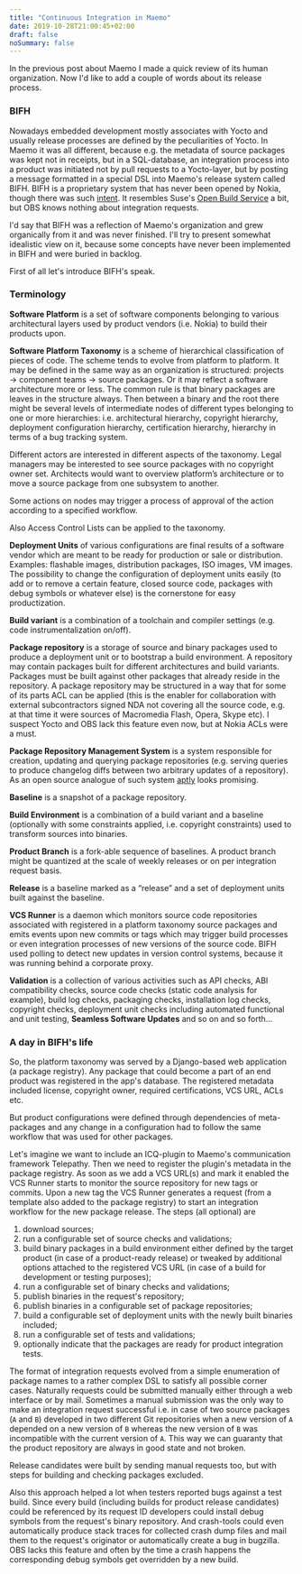```yaml
---
title: "Continuous Integration in Maemo"
date: 2019-10-28T21:00:45+02:00
draft: false
noSummary: false
---
```


In the previous post about Maemo I made a quick review of its
human organization. Now I'd like to add a couple of words about
its release process.

<!--more-->

### BIFH

Nowadays embedded development mostly associates with Yocto and usually
release processes are defined by the peculiarities of Yocto. In Maemo
it was all different, because e.g. the metadata of source packages was kept
not in receipts, but in a SQL-database, an integration process into a product
was initiated not by pull requests to a Yocto-layer, but by posting a message
formatted in a special DSL into Maemo's release system called BIFH.
BIFH is a proprietary system that has never been opened by Nokia, though
there was such [intent](http://bifh.org/wiki/). It resembles
Suse's [Open Build Service](https://openbuildservice.org/) a bit,
but OBS knows nothing about integration requests.

I'd say that BIFH was a reflection of Maemo's organization and grew
organically from it and was never finished. I'll try to present somewhat
idealistic view on it, because some concepts have never been implemented
in BIFH and were buried in backlog.

First of all let's introduce BIFH's speak.

### Terminology

__Software Platform__ is a set of software components belonging to various
architectural layers used by product vendors (i.e. Nokia) to build their
products upon.

__Software Platform Taxonomy__ is a scheme of hierarchical classification of
pieces of code. The scheme tends to evolve from platform to platform. It may
be defined in the same way as an organization is structured: projects &rarr;
component teams &rarr; source packages. Or it may reflect a software
architecture more or less. The common rule is that binary packages are leaves
in the structure always. Then between a binary and the root there might be
several levels of intermediate nodes of different types belonging to one or
more hierarchies: i.e. architectural hierarchy, copyright hierarchy,
deployment configuration hierarchy, certification hierarchy, hierarchy in
terms of a bug tracking system.

Different actors are interested in different aspects of the taxonomy. Legal
managers may be interested to see source packages with no copyright owner
set. Architects would want to overview platform’s architecture or to move
a source package from one subsystem to another.

Some actions on nodes may trigger a process of approval of the action according
to a specified workflow.

Also Access Control Lists can be applied to the taxonomy.

__Deployment Units__ of various configurations are final results of a software
vendor which are meant to be ready for production or sale or distribution.
Examples: flashable images, distribution packages, ISO images, VM images.
The possibility to change the configuration of deployment units easily
(to add or to remove a certain feature, closed source code, packages with debug
symbols or whatever else) is the cornerstone for easy productization.

__Build variant__ is a combination of a toolchain and compiler settings
(e.g. code instrumentalization on/off).

__Package repository__ is a storage of source and binary packages used to
produce a deployment unit or to bootstrap a build environment. A repository
may contain packages built for different architectures and build variants.
Packages must be built against other packages that already reside in the
repository. A package repository may be structured in a way that for some of
its parts ACL can be applied (this is the enabler for collaboration with
external subcontractors signed NDA not covering all the source code, e.g.
at that time it were sources of Macromedia Flash, Opera, Skype etc).
I suspect Yocto and OBS lack this feature even now, but at Nokia
ACLs were a must.

__Package Repository Management System__ is a system responsible for creation,
updating and querying package repositories (e.g. serving queries to produce
changelog diffs between two arbitrary updates of a repository).
As an open source analogue of such system [aptly](https://www.aptly.info/)
looks promising.

__Baseline__ is a snapshot of a package repository.

__Build Environment__ is a combination of a build variant and a baseline
(optionally with some constraints applied, i.e. copyright constraints)
used to transform sources into binaries.

__Product Branch__ is a fork-able sequence of baselines. A product branch might
be quantized at the scale of weekly releases or on per integration request
basis.

__Release__ is a baseline marked as a “release” and a set of deployment
units built against the baseline.

__VCS Runner__ is a daemon which monitors source code repositories associated
with registered in a platform taxonomy source packages and emits events upon
new commits or tags which may trigger build processes or even integration
processes of new versions of the source code. BIFH used polling to
detect new updates in version control systems, because it was running
behind a corporate proxy.

__Validation__ is a collection of various activities such as API checks,
ABI compatibility checks, source code checks (static code analysis for example),
build log checks, packaging checks, installation log checks, copyright checks,
deployment unit checks including automated functional and unit testing,
**Seamless Software Updates** and so on and so forth...

### A day in BIFH's life

So, the platform taxonomy was served by a Django-based web application
(a package registry).
Any package that could become a part of an end product was
registered in the app's database. The registered metadata included
license, copyright owner, required certifications, VCS URL, ACLs etc.

But product configurations were defined through dependencies of
meta-packages and any change in a configuration had to follow the
same workflow that was used for other packages.

Let's imagine we want to include an ICQ-plugin to Maemo's
communication framework Telepathy. Then we need to register the plugin's
metadata in the package registry. As soon as we add a VCS URL(s) and mark
it enabled the VCS Runner starts to monitor the source repository
for new tags or commits. Upon a new tag the VCS Runner generates a
request (from a template also added to the package registry) to start an
integration workflow for the new package release. The steps (all optional) are

1. download sources;
2. run a configurable set of source checks and validations;
3. build binary packages in a build environment either defined by
   the target product (in case of a product-ready release) or
   tweaked by additional options attached to the registered VCS URL
   (in case of a build for development or testing purposes);
4. run a configurable set of binary checks and validations;
5. publish binaries in the request's repository;
6. publish binaries in a configurable set of package repositories;
7. build a configurable set of deployment units with the newly
   built binaries included;
8. run a configurable set of tests and validations;
9. optionally indicate that the packages are ready for product integration
   tests.

The format of integration requests evolved from a simple enumeration of
package names to a rather complex DSL to satisfy all possible corner
cases. Naturally requests could be submitted manually either
through a web interface or by mail. Sometimes a manual submission
was the only way to make an integration request successful i.e.
in case of two source packages (`A` and `B`) developed in two different
Git repositories when a new version of `A` depended on a new version of `B`
whereas the new version of `B` was incompatible with the current
version of `A`. This way we can guaranty that the product repository
are always in good state and not broken.

Release candidates were built by sending manual requests too, but with
steps for building and checking packages excluded.

Also this approach helped a lot when testers reported bugs against
a test build. Since every build (including builds for product release
candidates) could be referenced by its request ID
developers could install debug symbols from the request's binary repository.
And crash-tools could even automatically produce stack traces for
collected crash dump files and mail them to the request's originator or
automatically create a bug in bugzilla. OBS lacks this feature and
often by the time a crash happens the corresponding debug symbols get
overridden by a new build.
